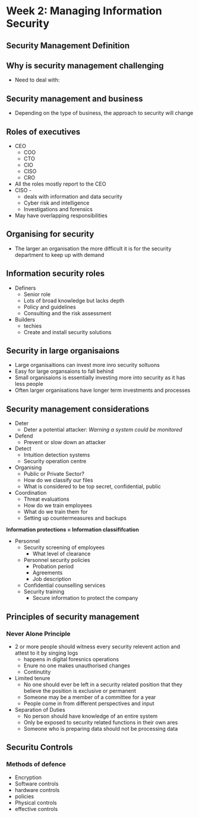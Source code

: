 # Week 2: Managing Information Security


## Security Management Definition


## Why is security management challenging
- Need to deal with:




## Security management and business
- Depending on the type of business, the approach to security will change

## Roles of executives
- CEO
	- COO
	- CTO
	- CIO
	- CISO
	- CRO
- All the roles mostly report to the CEO
- CISO - 
	- deals with information and data security
	- Cyber risk and intelligence
	- Investigations and forensics
- May have overlapping responsibilities

## Organising for security
- The larger an organisation the more difficult it is for the security department to keep up with demand

## Information security roles
- Definers
	- Senior role 
	- Lots of broad knowledge but lacks depth
	- Policy and guidelines
	- Consulting and the risk assessment
- Builders
	- techies
	- Create and install security solutions

## Security in large organisaions
- Large organisaitions can invest more inro security soltuons
- Easy for large organsaions to fall behind
- Small organisaions is essentially investing more into security as it has less people
- Often larger organisations have longer term investments and processes

## Security management considerations
- Deter
	- Deter a potential attacker: *Warning a system could be monitored*
- Defend
	- Prevent or slow down an attacker
- Detect
	- Intuition detection systems
	- Security operation centre
- Organising
	- Public or Private Sector?
	- How do we classify our files
	- What is considered to be top secret, confidential, public
- Coordination
	- Threat evaluations
	- How do we train employees
	- What do we train them for
	- Setting up countermeasures and backups

**Information protections = Information classififcation**

- Personnel
	- Security screening of employees
		- What level of clearance
	- Personnel security policies
		- Probation period
		- Agreements
		- Job description
	- Confidential counselling services
	- Security training
		- Secure information to protect the company

## Principles of security management

### Never Alone Principle
- 2 or more people should witness every security relevent action and attest to it by singing logs
	- happens in digital foresnics operations
	- Enure no one makes unauthorised changes
	- Continutity
- Limited tenure
	- No one should ever be left in a security related position that they believe the position is exclusive or permanent
	- Someone may be a member of a committee for a year
	- People come in from different perspectives and input
- Separation of Duties
	- No person should have knowledge of an entire system
	- Only be exposed to security related functions in their own ares
	- Someone who is preparing data should not be processing data
## Securitu Controls
### Methods of defence
- Encryption
- Software controls
- hardware controls
- policies
- Physical controls
- effective controls

